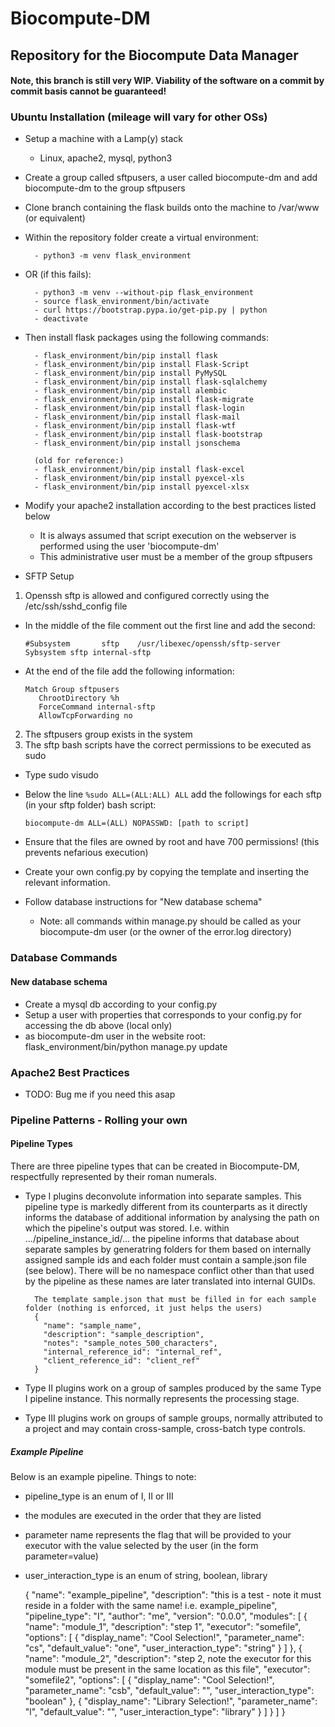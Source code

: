 # Biocompute-DM
## Repository for the Biocompute Data Manager

#### Note, this branch is still very WIP. Viability of the software on a commit by commit basis cannot be guaranteed!

### Ubuntu Installation (mileage will vary for other OSs)
- Setup a machine with a Lamp(y) stack
    - Linux, apache2, mysql, python3

- Create a group called sftpusers, a user called biocompute-dm and add biocompute-dm to the group sftpusers

- Clone branch containing the flask builds onto the machine to /var/www (or equivalent)

- Within the repository folder create a virtual environment:

        - python3 -m venv flask_environment

- OR (if this fails):

        - python3 -m venv --without-pip flask_environment
        - source flask_environment/bin/activate
        - curl https://bootstrap.pypa.io/get-pip.py | python
        - deactivate

- Then install flask packages using the following commands:

        - flask_environment/bin/pip install flask
        - flask_environment/bin/pip install Flask-Script
        - flask_environment/bin/pip install PyMySQL
        - flask_environment/bin/pip install flask-sqlalchemy
        - flask_environment/bin/pip install alembic
        - flask_environment/bin/pip install flask-migrate
        - flask_environment/bin/pip install flask-login
        - flask_environment/bin/pip install flask-mail
        - flask_environment/bin/pip install flask-wtf
        - flask_environment/bin/pip install flask-bootstrap
        - flask_environment/bin/pip install jsonschema

        (old for reference:)
        - flask_environment/bin/pip install flask-excel
        - flask_environment/bin/pip install pyexcel-xls
        - flask_environment/bin/pip install pyexcel-xlsx
        
- Modify your apache2 installation according to the best practices listed below
  * It is always assumed that script execution on the webserver is performed using the user 'biocompute-dm'
  * This administrative user must be a member of the group sftpusers

- SFTP Setup
1. Openssh sftp is allowed and configured correctly using the /etc/ssh/sshd_config file
  * In the middle of the file comment out the first line and add the second:
  
        #Subsystem       sftp    /usr/libexec/openssh/sftp-server
        Sybsystem sftp internal-sftp
        
  * At the end of the file add the following information:
    
        Match Group sftpusers
           ChrootDirectory %h
           ForceCommand internal-sftp
           AllowTcpForwarding no
           
2. The sftpusers group exists in the system
3. The sftp bash scripts have the correct permissions to be executed as sudo
  * Type sudo visudo
  * Below the line `%sudo ALL=(ALL:ALL) ALL` add the followings for each sftp (in your sftp folder) bash script:
        
        biocompute-dm ALL=(ALL) NOPASSWD: [path to script]
        
  * Ensure that the files are owned by root and have 700 permissions! (this prevents nefarious execution)

- Create your own config.py by copying the template and inserting the relevant information.

- Follow database instructions for "New database schema"
  * Note: all commands within manage.py should be called as your biocompute-dm user (or the owner of the error.log directory)
        

### Database Commands
#### New database schema

- Create a mysql db according to your config.py
- Setup a user with properties that corresponds to your config.py for accessing the db above (local only)
- as biocompute-dm user in the website root: flask_environment/bin/python manage.py update

### Apache2 Best Practices

- TODO: Bug me if you need this asap


### Pipeline Patterns - Rolling your own

#### Pipeline Types
There are three pipeline types that can be created in Biocompute-DM, respectfully represented by their roman numerals. 

* Type I plugins deconvolute information into separate samples. This pipeline type is markedly different from its counterparts
  as it directly informs the database of additional information by analysing the path on which the pipeline's output
  was stored. I.e. within .../pipeline_instance_id/... the pipeline informs that database about separate samples by generatring folders
  for them based on internally assigned sample ids and each folder must contain a sample.json file (see below). There will be no namespace conflict other than that used by the pipeline as 
  these names are later translated into internal GUIDs.
  
        The template sample.json that must be filled in for each sample folder (nothing is enforced, it just helps the users)
        {
          "name": "sample_name",
          "description": "sample_description",
          "notes": "sample_notes_500_characters",
          "internal_reference_id": "internal_ref",
          "client_reference_id": "client_ref"
        }
  
* Type II plugins work on a group of samples produced by the same Type I pipeline instance. This normally represents the
 processing stage.
 

* Type III plugins work on groups of sample groups, normally attributed to a project and may contain cross-sample, cross-batch
 type controls.
 
##### Example Pipeline
Below is an example pipeline. Things to note:

* pipeline_type is an enum of I, II or III
* the modules are executed in the order that they are listed
* parameter name represents the flag that will be provided to your executor with the value selected by the user (in the form parameter=value)
* user_interaction_type is an enum of string, boolean, library


    {
      "name": "example_pipeline",
      "description": "this is a test - note it must reside in a folder with the same name! i.e. example_pipeline",
      "pipeline_type": "I",
      "author": "me",
      "version": "0.0.0",
      "modules": [
        {
          "name": "module_1",
          "description": "step 1",
          "executor": "somefile",
          "options": [
            {
              "display_name": "Cool Selection!",
              "parameter_name": "cs",
              "default_value": "one",
              "user_interaction_type": "string"
            }
          ]
        },
        {
          "name": "module_2",
          "description": "step 2, note the executor for this module must be present in the same location as this file",
          "executor": "somefile2",
          "options": [
            {
              "display_name": "Cool Selection!",
              "parameter_name": "csb",
              "default_value": "",
              "user_interaction_type": "boolean"
            },
            {
              "display_name": "Library Selection!",
              "parameter_name": "l",
              "default_value": "",
              "user_interaction_type": "library"
            }
          ]
        }
      ]
    }

